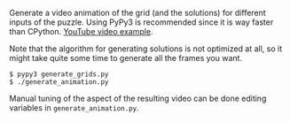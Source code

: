 Generate a video animation of the grid (and the solutions) for different inputs of the puzzle. Using PyPy3 is recommended since it is way faster than CPython. [YouTube video example](https://www.youtube.com/watch?v=hqq_EE6H5UY).

Note that the algorithm for generating solutions is not optimized at all, so it might take quite some time to generate all the frames you want.

	$ pypy3 generate_grids.py
	$ ./generate_animation.py

Manual tuning of the aspect of the resulting video can be done editing variables in `generate_animation.py`.
